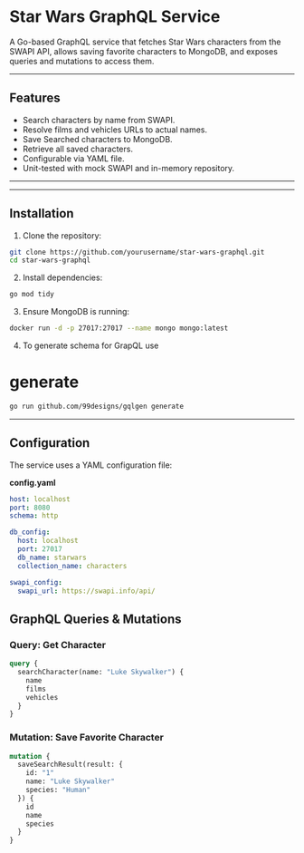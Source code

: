 # Star Wars GraphQL Service

A Go-based GraphQL service that fetches Star Wars characters from the SWAPI API, allows saving favorite characters to MongoDB, and exposes queries and mutations to access them.

---

## Features

* Search characters by name from SWAPI.
* Resolve films and vehicles URLs to actual names.
* Save Searched characters to MongoDB.
* Retrieve all saved characters.
* Configurable via YAML file.
* Unit-tested with mock SWAPI and in-memory repository.

---

---

## Installation

1. Clone the repository:

```bash
git clone https://github.com/yourusername/star-wars-graphql.git
cd star-wars-graphql
```

2. Install dependencies:

```bash
go mod tidy
```

3. Ensure MongoDB is running:

```bash
docker run -d -p 27017:27017 --name mongo mongo:latest
```

4. To generate schema for GrapQL use
# generate 
```bash 
go run github.com/99designs/gqlgen generate
```

---

## Configuration

The service uses a YAML configuration file:

**config.yaml**

```yaml
host: localhost
port: 8080
schema: http

db_config:
  host: localhost
  port: 27017
  db_name: starwars
  collection_name: characters

swapi_config:
  swapi_url: https://swapi.info/api/
```



## GraphQL Queries & Mutations

### Query: Get Character

```graphql
query {
  searchCharacter(name: "Luke Skywalker") {
    name
    films
    vehicles
  }
}
```

### Mutation: Save Favorite Character

```graphql
mutation {
  saveSearchResult(result: {
    id: "1"
    name: "Luke Skywalker"
    species: "Human"
  }) {
    id
    name
    species
  }
}



